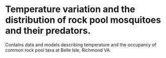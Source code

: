 # Temperature variation and the distribution of rock pool mosquitoes and their predators.
Contains data and models describing temperature and the occupancy of common rock pool taxa at Belle Isle, Richmond VA.
